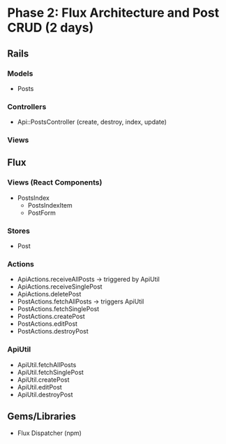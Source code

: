 # Phase 2: Flux Architecture and Post CRUD (2 days)

## Rails
### Models
* Posts

### Controllers
* Api::PostsController (create, destroy, index, update)

### Views

## Flux
### Views (React Components)
* PostsIndex
  - PostsIndexItem
  - PostForm

### Stores
* Post

### Actions
* ApiActions.receiveAllPosts -> triggered by ApiUtil
* ApiActions.receiveSinglePost
* ApiActions.deletePost
* PostActions.fetchAllPosts -> triggers ApiUtil
* PostActions.fetchSinglePost
* PostActions.createPost
* PostActions.editPost
* PostActions.destroyPost

### ApiUtil
* ApiUtil.fetchAllPosts
* ApiUtil.fetchSinglePost
* ApiUtil.createPost
* ApiUtil.editPost
* ApiUtil.destroyPost

## Gems/Libraries
* Flux Dispatcher (npm)
